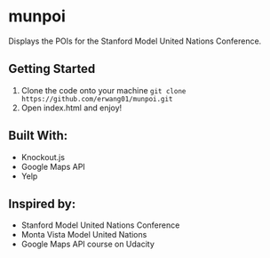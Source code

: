 # munpoi
Displays the POIs for the Stanford Model United Nations Conference.

## Getting Started
1. Clone the code onto your machine
`git clone https://github.com/erwang01/munpoi.git`
2. Open index.html and enjoy!

## Built With:
- Knockout.js
- Google Maps API
- Yelp

## Inspired by:
- Stanford Model United Nations Conference
- Monta Vista Model United Nations
- Google Maps API course on Udacity
